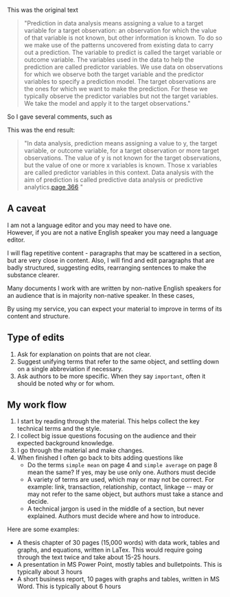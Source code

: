 This was the original text

>"Prediction in data analysis means assigning a value to a target variable for a target observation: an observation for which the value of that variable is not known, but other information is known. To do so we make use of the patterns uncovered from existing data to carry out a prediction. The variable to predict is called the target variable or outcome variable. The variables used in the data to help the prediction are called predictor variables. We use data on observations for which we observe both the target variable and the predictor variables to specify a prediction model. The target observations are the ones for which we want to make the prediction. For these we typically observe the predictor variables but not the target variables. We take the model and apply it to the target observations."

So I gave several comments, such as

This was the end result:

> "In data analysis, prediction means assigning a value to y, the target variable, or outcome variable, for a target observation or more target observations. The value of y is not known for the target observations, but the value of one or more x variables is known. Those x variables are called predictor variables in this context. Data analysis with the aim of prediction is called predictive data analysis or predictive analytics.[page 366](/scans/e1.png) "



## A caveat

I am not a language editor and you may need to have one.   
 However, if you are not a native English speaker you may need a language editor.  

 
I will flag repetitive content - paragraphs that may be scattered in a section, but are very close in content. Also, I will find and edit paragraphs that are badly structured, suggesting edits, rearranging sentences to make the substance clearer.  

Many documents I work with are written by non-native English speakers for an audience that is in majority non-native speaker. In these cases,


By using my service, you can expect your material to improve in terms of its content and structure. 

## Type of edits
1. Ask for explanation on points that are not clear. 
2. Suggest unifying terms that refer to the same object, and settling down on a single abbreviation if necessary. 
3. Ask authors to be more specific. When they say `important`, often it should be noted why or for whom.



## My work flow 

1. I start by reading through the material. This helps collect the key technical terms and the style.  
2. I collect big issue questions focusing on the audience and their expected background knowledge.   
3. I go through the material and make changes.
4. When finished I often go back to bits adding questions like
	* Do the terms `simple mean` on page 4 and `simple average` on page 8 mean the same? If yes, may be use only one. Authors must decide
	* A variety of terms are used, which may or may not be correct. For example: link, transaction, relationship, contact, linkage -- may or may not refer to the same object, but authors must take a stance and decide.
	* A technical jargon is used in the middle of a section, but never explained. Authors must decide where and how to introduce. 

Here are some examples:
* A thesis chapter of 30 pages (15,000 words) with data work, tables and graphs, and equations, written in LaTex. This would require going through the text twice and take about 15-25 hours.
* A presentation in MS Power Point, mostly tables and bulletpoints. This is typically about 3 hours 
* A short business report, 10 pages with graphs and tables, written in MS Word. This is typically about 6 hours
